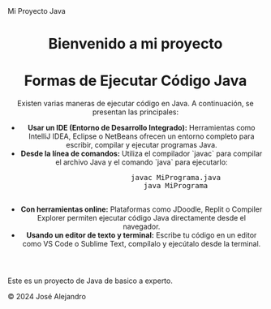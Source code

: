<!DOCTYPE html>
<html lang="es">
<head>
    <meta charset="UTF-8">
    <meta name="viewport" content="width=device-width, initial-scale=1.0">
    Mi Proyecto Java
 </head>
<body>
    <header>
        <h1>Bienvenido a mi proyecto</h1>
        <h1>Formas de Ejecutar Código Java</h1>
    <p>
        Existen varias maneras de ejecutar código en Java. A continuación, se presentan las principales:
    </p>
    <ul>
        <li>
            <strong>Usar un IDE (Entorno de Desarrollo Integrado):</strong> Herramientas como IntelliJ IDEA, Eclipse o NetBeans ofrecen un entorno completo para escribir, compilar y ejecutar programas Java.
        </li>
        <li>
            <strong>Desde la línea de comandos:</strong> Utiliza el compilador `javac` para compilar el archivo Java y el comando `java` para ejecutarlo:
            <pre>
                javac MiPrograma.java
                java MiPrograma
            </pre>
        </li>
        <li>
            <strong>Con herramientas online:</strong> Plataformas como JDoodle, Replit o Compiler Explorer permiten ejecutar código Java directamente desde el navegador.
        </li>
        <li>
            <strong>Usando un editor de texto y terminal:</strong> Escribe tu código en un editor como VS Code o Sublime Text, compílalo y ejecútalo desde la terminal.
        </li>
    </ul>
    </header>
    <main>
        <p>Este es un proyecto de Java de basico a experto.</p>
    </main>
    <footer>
        <p>&copy; 2024 José Alejandro</p>
    </footer>
</body>
</html>
